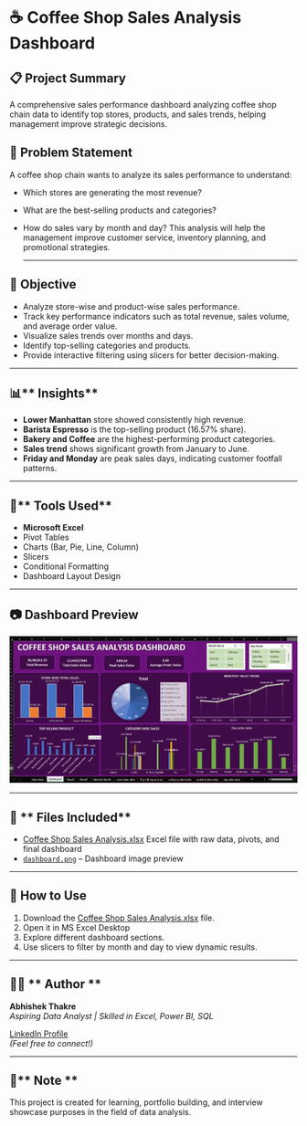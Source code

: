 # ☕ **Coffee Shop Sales Analysis Dashboard**

## 📋 **Project Summary**
  A comprehensive sales performance dashboard analyzing coffee shop chain data to identify top stores, products, and sales trends, helping management improve strategic decisions.

## 🧠 **Problem Statement**

  A coffee shop chain wants to analyze its sales performance to understand:
- Which stores are generating the most revenue?
- What are the best-selling products and categories?
- How do sales vary by month and day?
  This analysis will help the management improve customer service, inventory planning, and promotional strategies.

  ---

## 🎯 **Objective**
  
- Analyze store-wise and product-wise sales performance.
- Track key performance indicators such as total revenue, sales volume, and average order value.
- Visualize sales trends over months and days.
- Identify top-selling categories and products.
- Provide interactive filtering using slicers for better decision-making.

--- 

## 📊** Insights**

- **Lower Manhattan** store showed consistently high revenue.
- **Barista Espresso** is the top-selling product (16.57% share).
- **Bakery and Coffee** are the highest-performing product categories.
- **Sales trend** shows significant growth from January to June.
- **Friday and Monday** are peak sales days, indicating customer footfall patterns.

---

## 📌** Tools Used**

  - **Microsoft Excel**
  - Pivot Tables
  - Charts (Bar, Pie, Line, Column)
  - Slicers
  - Conditional Formatting
  - Dashboard Layout Design 

--- 
## 📷 **Dashboard Preview**
![Dashboard Screenshot](Dashboard%20img.png)

---
## 📂 ** Files Included**  
- [Coffee Shop Sales  Analysis.xlsx](Coffee%20Shop%20Sales%20%20Analysis.xlsx)  Excel file with raw data, pivots, and final dashboard  
- [`dashboard.png`](Dashboard%20img.png) – Dashboard image preview

---
## 📎 **How to Use**
1. Download the [Coffee Shop Sales  Analysis.xlsx](Coffee%20Shop%20Sales%20%20Analysis.xlsx) file.
2. Open it in MS Excel Desktop
3. Explore different dashboard sections.
4. Use slicers to filter by month and day to view dynamic results.

---

## 👨‍💻 ** Author ** 
**Abhishek Thakre**  
*Aspiring Data Analyst | Skilled in Excel, Power BI, SQL*

[LinkedIn Profile](https://www.linkedin.com/in/abhishek-thakre)  
*(Feel free to connect!)*

---

## 📌** Note ** 
This project is created for learning, portfolio building, and interview showcase purposes in the field of data analysis.





